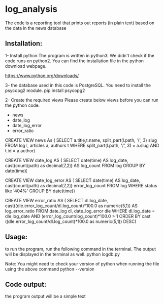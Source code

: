 log_analysis
============

The code is a reporting tool that prints out reports (in plain text) based on the data in the news database

Installation:
-----------------------
1- Install python
The program is written in python3. We didn't check if the code runs on python2.
You can find the installation file in the python download webpage.

https://www.python.org/downloads/

3- the database used in this code is PostgreSQL. You need to install the psycopg2 module.
pip install psycopg2

2- Create the required views
Please create below views before you can run the python code.
- news
- date_log
- date_log_error
- error_ratio

CREATE VIEW news As (
SELECT a.title,t.name, split_part(l.path, '/', 3) slug
FROM log l, articles a, authors t
WHERE split_part(l.path, '/', 3) = a.slug
AND t.id = a.author)

CREATE VIEW date_log AS (
SELECT date(time) AS log_date, cast(count(path) as decimal(7,2)) AS log_count
FROM log
GROUP BY date(time))

CREATE VIEW date_log_error AS (
SELECT date(time) AS log_date, cast(count(path) as decimal(7,2)) error_log_count
FROM log
WHERE status like '404%'
GROUP BY date(time))

CREATE VIEW error_ratio AS (
SELECT dl.log_date, cast((dle.error_log_count/dl.log_count)*100.0 as numeric(5,1)) AS log_error_ratio
FROM  date_log dl, date_log_error dle
WHERE dl.log_date = dle.log_date
AND (error_log_count/log_count)*100.0 > 1
ORDER BY cast ((dle.error_log_count/dl.log_count)*100.0 as numeric(5,1)) DESC)

Usage:
-------------
to run the program, run the following command in the terminal. The output will be displayed in the terminal as well.
python logdb.py

Note: You might need to check your version of python when running the file using the above command
python --version

Code output:
-------------
the program output will be a simple text
